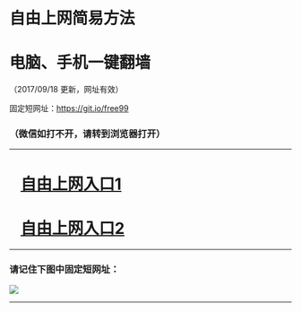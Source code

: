 ﻿# 自由上网简易方法

# 电脑、手机一键翻墙

（2017/09/18 更新，网址有效）

固定短网址：https://git.io/free99

### （微信如打不开，请转到浏览器打开）


***





# &nbsp;&nbsp; <a href="http://ft2459618267.fwq-tz1005.info/fwqtz01.html?t=091800120147 " target="_blank">自由上网入口1</a>
# &nbsp;&nbsp; <a href="http://ft2891825627.fwq-tz1006.info/fwqtz02.html?t=091800115526 " target="_blank">自由上网入口2</a>
***

### 请记住下图中固定短网址：

<img src="https://s3-us-west-2.amazonaws.com/fwq-1001/yjfq-20170905okok.png" /> 


***

